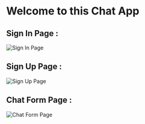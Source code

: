 <h1>Welcome to this Chat App</h1>
<h2>Sign In Page :</h2>
<img src="" alt="Sign In Page"/>
<h2>Sign Up Page :</h2>
<img src="" alt="Sign Up Page"/>
<h2>Chat Form Page :</h2>
<img src="" alt="Chat Form Page"/>
